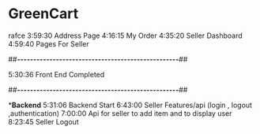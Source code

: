 # GreenCart 
rafce
3:59:30 Address Page
4:16:15 My Order
4:35:20 Seller Dashboard
4:59:40 Pages For Seller

##**--------------------------------------------------**##

5:30:36 Front End Completed


##**--------------------------------------------------**##

***************Backend**************
5:31:06 Backend Start
6:43:00 Seller Features/api (login , logout ,authentication)
7:00:00 Api for seller to add item and to display user
8:23:45 Seller Logout